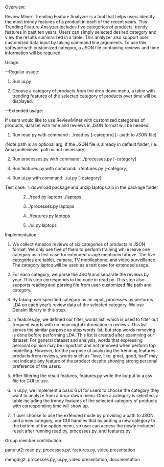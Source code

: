 Overview:

Review Miner: Trending Feature Analyzer is a tool that helps users identify the most trendy features of a product in each of the recent years. This Trending Feature Analyzer includes five categories of products’ trendy features in past ten years. Users can simply selected desired category and view the results summarized in a table. This analyzer also support user customized data input by taking command line arguments. To use this software with customized category, a JSON file containing reviews and time information will be required.


Usage:

--Regular usage:

1. Run ui.py

2. Choose a category of products from the drop down menu, a table with trending features of the selected category of products over time will be displayed.


--Extended usage:

If users would like to use ReviewMiner with customized categories of products, dataset with time and reviews in JSON format will be needed.

1. Run read.py with command : ./read.py [-category] [--path to JSON file]

(Note path is an optional arg, if the JSON file is already in default folder, i.e. AmazonReviews, path is not necessary)

2. Run processes.py with command: ./processes.py [-category]

3. Run features.py with command: ./features.py [-category]

4. Run ui.py with command: ./ui.py [-category]

Test case:     1. download package and unzip laptops.zip in the package folder

               2. ./read.py laptops ./laptops

               3. ./processes.py laptops

               4. ./features.py laptops

               5. ./ui.py laptops
               
               
               

Implementation:

1. We collect Amazon reviews of six categories of products in JSON format. We only use five of them to perform training while leave one category as a test case for extended usage mentioned above. The five categories are tablet, camera, TV mobilephone, and video surveillance. The category laptop will be used as a test case for extended usage.

2. For each category, we parse the JSON and separate the reviews by year. This step corresponds to the code in read.py. This step also supports reading and parsing file from user-customized file path and category.

3. By taking user specified category as an input, processes.py performs LDA on each year’s review data of the selected category. We use Gensim library in this step.

4. In features.py, we defined our filter_words list, which is used to filter out frequent words with no meaningful information in reviews. This list serves the similar purpose as stop words list, but stop words removing is done before performing LDA. This list is created after examining our dataset. For general dataset and analysis, words that expressing personal opinion may be important and not removed when perform top modelling. However, for the purpose of analyzing the trending features products from reviews, words such as “love, like, great, good, bad” may not indicate any feature of the product despite showing strong personal preference of the users.   

5. After filtering the result features, features.py write the output to a csv file for GUI to use.

6. In ui.py, we implement a basic GUI for users to choose the category they want to analyze from a drop-down menu. Once a category is selected, a table including the trendy features of the selected category of products with corresponding time will show up.

7. If user choose to use the extended mode by providing a path to JSON and a new category, our GUI handles that by adding a new category to the bottom of the option menu, so user can access the newly included result after running read.py, processes.py, and features.py.  

Group member contribution:

panqiut2: read.py, processes.py, features.py, video presentation

mengdig2: processes.py, ui.py, video presentation, documentation
